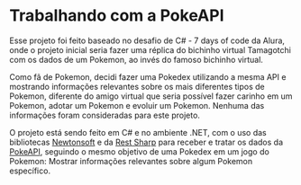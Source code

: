 # Trabalhando com a PokeAPI 

Esse projeto foi feito baseado no desafio de C# - 7 days of code da Alura, onde o projeto inicial seria fazer uma réplica do bichinho virtual Tamagotchi com os dados de um Pokemon, ao invés do famoso bichinho virtual. 

Como fã de Pokemon, decidi fazer uma Pokedex utilizando a mesma API e mostrando informações relevantes sobre os mais diferentes tipos de Pokemon, diferente do amigo virtual que seria possível fazer carinho em um Pokemon, adotar um Pokemon e evoluir um Pokemon. Nenhuma das informações foram consideradas para este projeto. 

O projeto está sendo feito em C# e no ambiente .NET, com o uso das bibliotecas [Newtonsoft](https://www.newtonsoft.com/json) e da [Rest Sharp](https://restsharp.dev/) para receber e tratar os dados da [PokeAPI](https://pokeapi.co/), seguindo o mesmo objetivo de uma Pokedex em um jogo do Pokemon: Mostrar informações relevantes sobre algum Pokemon específico. 
